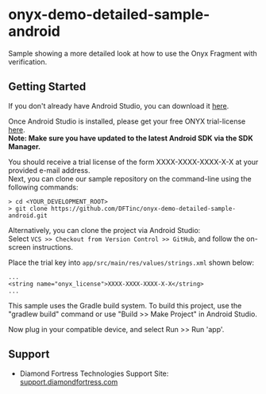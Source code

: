 # onyx-demo-detailed-sample-android
Sample showing a more detailed look at how to use the Onyx Fragment with verification.

Getting Started
---------------

If you don't already have Android Studio, you can download it <a href="http://developer.android.com/sdk/index.html" target="_blank">here</a>.

Once Android Studio is installed, please get your free ONYX trial-license <a href="http://www.diamondfortress.com/sdk" target="_blank">here</a>. <br />
**Note: Make sure you have updated to the latest Android SDK via the SDK Manager.**

You should receive a trial license of the form XXXX-XXXX-XXXX-X-X at your provided e-mail address.
<br />
Next, you can clone our sample repository on the command-line using the following commands:

    > cd <YOUR_DEVELOPMENT_ROOT>
    > git clone https://github.com/DFTinc/onyx-demo-detailed-sample-android.git

Alternatively, you can clone the project via Android Studio:
<br/>
Select `VCS >> Checkout from Version Control >> GitHub`, and follow the on-screen instructions.

Place the trial key into `app/src/main/res/values/strings.xml` shown below:

    ...
    <string name="onyx_license">XXXX-XXXX-XXXX-X-X</string>
    ...

This sample uses the Gradle build system. To build this project, use the
"gradlew build" command or use "Build >> Make Project" in Android Studio.

Now plug in your compatible device, and select Run >> Run 'app'.

Support
-------

- Diamond Fortress Technologies Support Site: <a href="http://support.diamondfortress.com" target="_blank">support.diamondfortress.com</a>
